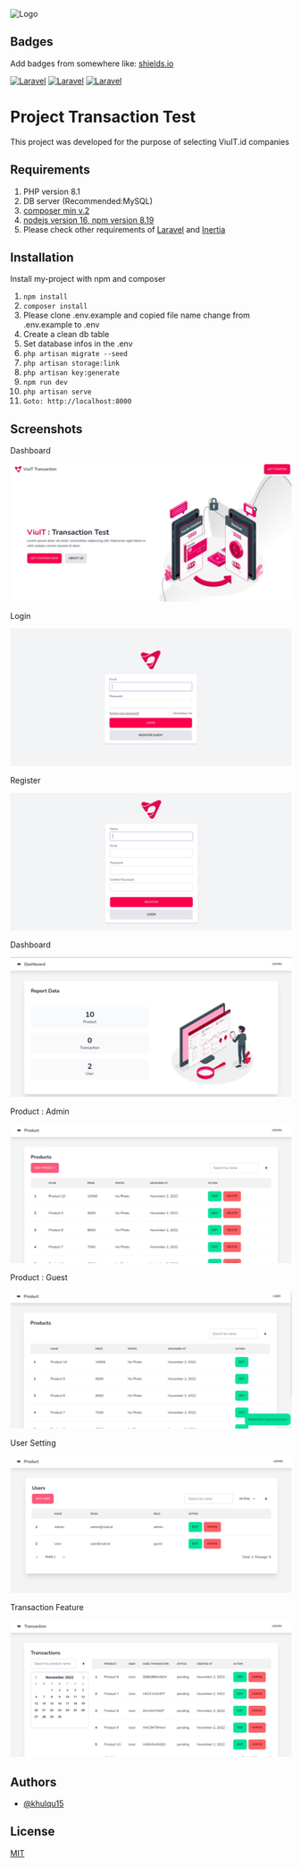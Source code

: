 
![Logo](https://viuit.id/wp-content/uploads/2021/11/MASTER-LOGO-VIUIT-HORIZONTAL.png)


## Badges

Add badges from somewhere like: [shields.io](https://shields.io/)

[![Laravel](https://img.shields.io/badge/Laravel-FF2D20?style=for-the-badge&logo=laravel&logoColor=white)](https://laravel.com/)
[![Laravel](https://img.shields.io/badge/Tailwind_CSS-38B2AC?style=for-the-badge&logo=tailwind-css&logoColor=white)](https://laravel.com/)
[![Laravel](https://img.shields.io/badge/Vue.js-35495E?style=for-the-badge&logo=vuedotjs&logoColor=4FC08D)](https://laravel.com/)

# Project Transaction Test

This project was developed for the purpose of selecting ViuIT.id companies

Requirements
------
1. PHP version 8.1
2. DB server (Recommended:MySQL)
3. [composer min v.2](https://getcomposer.org/)
4. [nodejs version 16, npm version 8.19 ](https://nodejs.org/)
5. Please check other requirements of  [Laravel](https://laravel.com/) and [Inertia](https://inertiajs.com/)



## Installation

Install my-project with npm and composer

1. ```npm install```
2. ```composer install```
3. Please clone .env.example and copied file name change from .env.example to .env
4. Create a clean db table
5. Set database infos in the .env
6. ```php artisan migrate --seed```
7. ```php artisan storage:link```
8. ```php artisan key:generate```
9. ```npm run dev```
10. ```php artisan serve```
11. ```Goto: http://localhost:8000```

## Screenshots

Dashboard

![App Screenshot](https://github.com/khulqu15/viuit-test/blob/master/public/screenshot/1.jpeg?raw=true)

Login

![App Screenshot](https://github.com/khulqu15/viuit-test/blob/master/public/screenshot/2.jpeg?raw=true)

Register

![App Screenshot](https://github.com/khulqu15/viuit-test/blob/master/public/screenshot/3.jpeg?raw=true)

Dashboard

![App Screenshot](https://github.com/khulqu15/viuit-test/blob/master/public/screenshot/4.jpeg?raw=true)

Product : Admin

![App Screenshot](https://github.com/khulqu15/viuit-test/blob/master/public/screenshot/5.jpeg?raw=true)

Product : Guest

![App Screenshot](https://github.com/khulqu15/viuit-test/blob/master/public/screenshot/6.jpeg?raw=true)

User Setting

![App Screenshot](https://github.com/khulqu15/viuit-test/blob/master/public/screenshot/7.jpeg?raw=true)

Transaction Feature

![App Screenshot](https://github.com/khulqu15/viuit-test/blob/master/public/screenshot/8.jpeg?raw=true)

## Authors

- [@khulqu15](https://www.github.com/khulqu15)


## License

[MIT](https://choosealicense.com/licenses/mit/)
